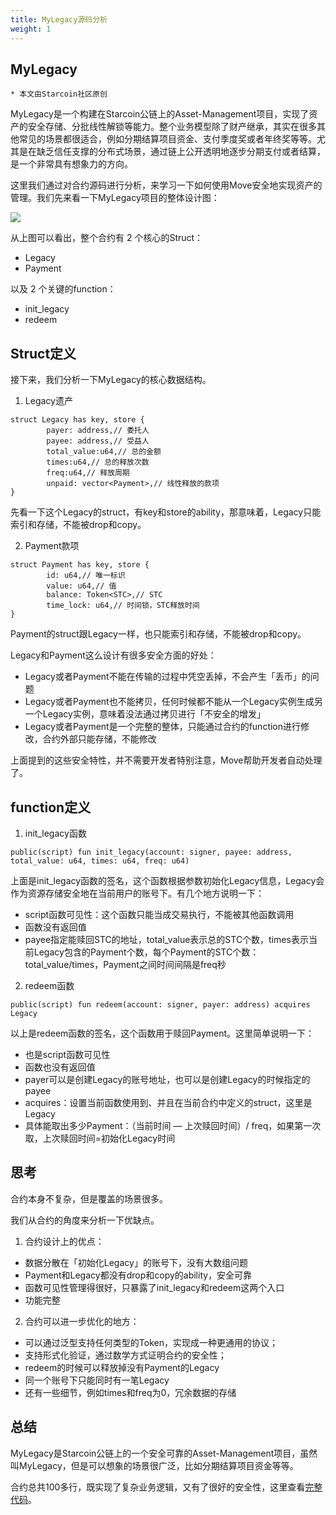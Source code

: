 ```yaml
---
title: MyLegacy源码分析
weight: 1
---
```


## MyLegacy

~~~
* 本文由Starcoin社区原创
~~~

MyLegacy是一个构建在Starcoin公链上的Asset-Management项目，实现了资产的安全存储、分批线性解锁等能力。整个业务模型除了财产继承，其实在很多其他常见的场景都很适合，例如分期结算项目资金、支付季度奖或者年终奖等等。尤其是在缺乏信任支撑的分布式场景，通过链上公开透明地逐步分期支付或者结算，是一个非常具有想象力的方向。

这里我们通过对合约源码进行分析，来学习一下如何使用Move安全地实现资产的管理。我们先来看一下MyLegacy项目的整体设计图：

![](https://tva1.sinaimg.cn/large/008i3skNly1gu87emy3tfj60ev05m3yl02.jpg)

从上图可以看出，整个合约有 2 个核心的Struct：

* Legacy
* Payment

以及 2 个关键的function：

* init_legacy
* redeem



## Struct定义

接下来，我们分析一下MyLegacy的核心数据结构。

1. Legacy遗产

~~~Move
struct Legacy has key, store {
		payer: address,// 委托人
		payee: address,// 受益人
		total_value:u64,// 总的金额
		times:u64,// 总的释放次数
		freq:u64,// 释放周期
		unpaid: vector<Payment>,// 线性释放的款项
}
~~~

先看一下这个Legacy的struct，有key和store的ability，那意味着，Legacy只能索引和存储，不能被drop和copy。

2. Payment款项

~~~Move
struct Payment has key, store {
		id: u64,// 唯一标识
		value: u64,// 值
		balance: Token<STC>,// STC
		time_lock: u64,// 时间锁，STC释放时间
}
~~~

Payment的struct跟Legacy一样，也只能索引和存储，不能被drop和copy。

Legacy和Payment这么设计有很多安全方面的好处：

* Legacy或者Payment不能在传输的过程中凭空丢掉，不会产生「丢币」的问题
* Legacy或者Payment也不能拷贝，任何时候都不能从一个Legacy实例生成另一个Legacy实例，意味着没法通过拷贝进行「不安全的增发」
* Legacy或者Payment是一个完整的整体，只能通过合约的function进行修改，合约外部只能存储，不能修改

上面提到的这些安全特性，并不需要开发者特别注意，Move帮助开发者自动处理了。



## function定义

1. init_legacy函数

~~~Move
public(script) fun init_legacy(account: signer, payee: address, total_value: u64, times: u64, freq: u64)
~~~

上面是init_legacy函数的签名，这个函数根据参数初始化Legacy信息，Legacy会作为资源存储安全地在当前用户的账号下。有几个地方说明一下：

* script函数可见性：这个函数只能当成交易执行，不能被其他函数调用
* 函数没有返回值
* payee指定能赎回STC的地址，total_value表示总的STC个数，times表示当前Legacy包含的Payment个数，每个Payment的STC个数：total_value/times，Payment之间时间间隔是freq秒

2. redeem函数

~~~Move
public(script) fun redeem(account: signer, payer: address) acquires Legacy
~~~

以上是redeem函数的签名，这个函数用于赎回Payment。这里简单说明一下：

* 也是script函数可见性
* 函数也没有返回值
* payer可以是创建Legacy的账号地址，也可以是创建Legacy的时候指定的payee
* acquires：设置当前函数使用到、并且在当前合约中定义的struct，这里是Legacy
* 具体能取出多少Payment：（当前时间 — 上次赎回时间）/ freq，如果第一次取，上次赎回时间=初始化Legacy时间



## 思考

合约本身不复杂，但是覆盖的场景很多。

我们从合约的角度来分析一下优缺点。

1. 合约设计上的优点：

* 数据分散在「初始化Legacy」的账号下，没有大数组问题
* Payment和Legacy都没有drop和copy的ability，安全可靠
* 函数可见性管理得很好，只暴露了init_legacy和redeem这两个入口
* 功能完整

2. 合约可以进一步优化的地方：

* 可以通过泛型支持任何类型的Token，实现成一种更通用的协议；
* 支持形式化验证，通过数学方式证明合约的安全性；
* redeem的时候可以释放掉没有Payment的Legacy
* 同一个账号下只能同时有一笔Legacy
* 还有一些细节，例如times和freq为0，冗余数据的存储



## 总结

MyLegacy是Starcoin公链上的一个安全可靠的Asset-Management项目，虽然叫MyLegacy，但是可以想象的场景很广泛，比如分期结算项目资金等等。

合约总共100多行，既实现了复杂业务逻辑，又有了很好的安全性，这里查看[完整代码](https://github.com/WestXu/mylegacy/blob/master/module/MyLegacy.move)。